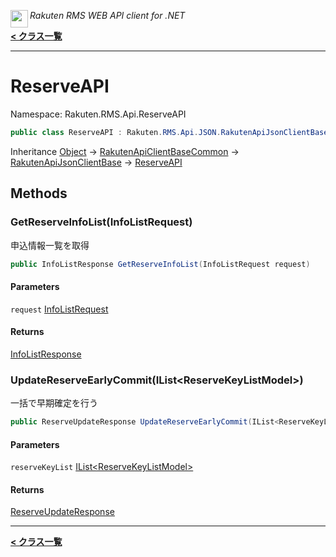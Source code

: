 <img align="left" style="height: 2em;" src="https://webservice.rakuten.co.jp/favicon.ico"><em>Rakuten RMS WEB API client for .NET</em>

[**< クラス一覧**](./)
- - -

# ReserveAPI

Namespace: Rakuten.RMS.Api.ReserveAPI

```csharp
public class ReserveAPI : Rakuten.RMS.Api.JSON.RakutenApiJsonClientBase
```

Inheritance [Object](https://docs.microsoft.com/en-us/dotnet/api/system.object) → [RakutenApiClientBaseCommon](./rakuten.rms.api.rest.rakutenapiclientbasecommon) → [RakutenApiJsonClientBase](./rakuten.rms.api.json.rakutenapijsonclientbase) → [ReserveAPI](./rakuten.rms.api.reserveapi.reserveapi)

## Methods

### <a id="methods-getreserveinfolist"/>**GetReserveInfoList(InfoListRequest)**

申込情報一覧を取得

```csharp
public InfoListResponse GetReserveInfoList(InfoListRequest request)
```

#### Parameters

`request` [InfoListRequest](./rakuten.rms.api.reserveapi.infolistrequest)<br>

#### Returns

[InfoListResponse](./rakuten.rms.api.reserveapi.infolistresponse)

### <a id="methods-updatereserveearlycommit"/>**UpdateReserveEarlyCommit(IList&lt;ReserveKeyListModel&gt;)**

一括で早期確定を行う

```csharp
public ReserveUpdateResponse UpdateReserveEarlyCommit(IList<ReserveKeyListModel> reserveKeyList)
```

#### Parameters

`reserveKeyList` [IList&lt;ReserveKeyListModel&gt;](https://docs.microsoft.com/en-us/dotnet/api/system.collections.generic.ilist-1)<br>

#### Returns

[ReserveUpdateResponse](./rakuten.rms.api.reserveapi.reserveupdateresponse)


- - -
[**< クラス一覧**](./)
